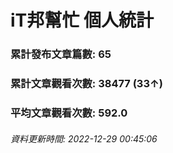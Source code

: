 # iT邦幫忙 個人統計
### 累計發布文章篇數: 65
### 累計文章觀看次數: 38477 (33↑)
### 平均文章觀看次數: 592.0
###### 資料更新時間: 2022-12-29 00:45:06